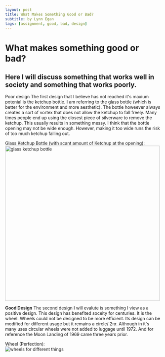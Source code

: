 ```yaml
---
layout: post
title: What Makes Something Good or Bad?
subtitle: by Lynn Egan
tags: [assignment, good, bad, design]
---
```


<h1>What makes something good or bad?</h1>
  <h2>Here I will discuss something that works well in society and something that works poorly.</h2>


<a> Poor design </a>
The first design that I believe has not reached it's maxium potenial is the ketchup bottle. I am referring to the glass bottle (which is better for the environment and more aesthetic). The bottle howeever always creates a sort of vortex that does not allow the ketchup to fall freely. Many times people end up using the closest piece of silverware to remove the ketchup. This usually results in something messy. I think that the bottle opening may not be wide enough. However, making it too wide runs the risk of too much ketchup falling out. 

Glass Ketchup Bottle (with scant amount of Ketchup at the opening): 
<br>
<img src="https://www.thesun.co.uk/wp-content/uploads/2016/07/nintchdbpict000004016286.jpg?w=2640" width = "500" length = "500" alt ="glass ketchup bottle">

<b> Good Design</b>
The second design I will evalute is something I view as a positive design. This design has benefited soceity for centuries. It is the wheel. Wheels could not be designed to be more efficient. Its design can be modified for different usage but it remains a circle/ 2πr. Although in it's many uses circular wheels were not added to luggage until 1972. And for reference the Moon Landing of 1969 came three years prior. 


Wheel (Perfection):
<br>
<img src ="https://cdn.mos.cms.futurecdn.net/NPJXygFwB5uxxpHnEKbNb6-1024-80.jpg.webp" alt= "wheels for different things">


